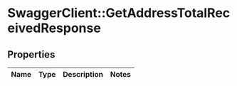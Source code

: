 # SwaggerClient::GetAddressTotalReceivedResponse

## Properties
Name | Type | Description | Notes
------------ | ------------- | ------------- | -------------


